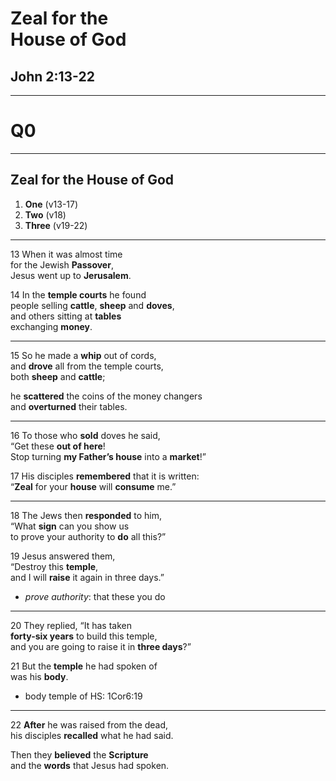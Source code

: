 <!-- .slide: data-background-image="https://sermons.seanho.com/img/bg/unsplash-Jztmx9yqjBw-stars.jpg" -->
# Zeal for the <br/> House of God
## John 2:13-22

>>>


---
<!-- .slide: data-background="white" -->
# Q0

---
## Zeal for the House of God
1. **One** (v13-17)
2. **Two** (v18)
3. **Three** (v19-22)

---
<span class="ref">13</span>
When it was almost time <br/>
for the Jewish **Passover**, <br/>
Jesus went up to **Jerusalem**.

<span class="ref">14</span>
In the **temple courts** he found <br/>
people selling **cattle**, **sheep** and **doves**, <br/>
and others sitting at **tables** <br/>
exchanging **money**.

---
<span class="ref">15</span>
So he made a **whip** out of cords, <br/>
and **drove** all from the temple courts, <br/>
both **sheep** and **cattle**;

he **scattered** the coins of the money changers <br/>
and **overturned** their tables.

---
<span class="ref">16</span>
To those who **sold** doves he said, <br/>
“Get these **out of here**! <br/>
Stop turning **my Father’s house** into a **market**!”

<span class="ref">17</span>
His disciples **remembered** that it is written: <br/>
“**Zeal** for your **house** will **consume** me.”

---
<span class="ref">18</span>
The Jews then **responded** to him, <br/>
“What **sign** can you show us <br/>
to prove your authority to **do** all this?”

<span class="ref">19</span>
Jesus answered them, <br/>
“Destroy this **temple**, <br/>
and I will **raise** it again in three days.”

>>>
+ *prove authority*: that these you do

---
<span class="ref">20</span>
They replied, “It has taken <br/>
**forty-six years** to build this temple, <br/>
and you are going to raise it in **three days**?”

<span class="ref">21</span>
But the **temple** he had spoken of <br/>
was his **body**.

>>>
+ body temple of HS: 1Cor6:19

---
<span class="ref">22</span>
**After** he was raised from the dead, <br/>
his disciples **recalled** what he had said.

Then they **believed** the **Scripture** <br/>
and the **words** that Jesus had spoken.

